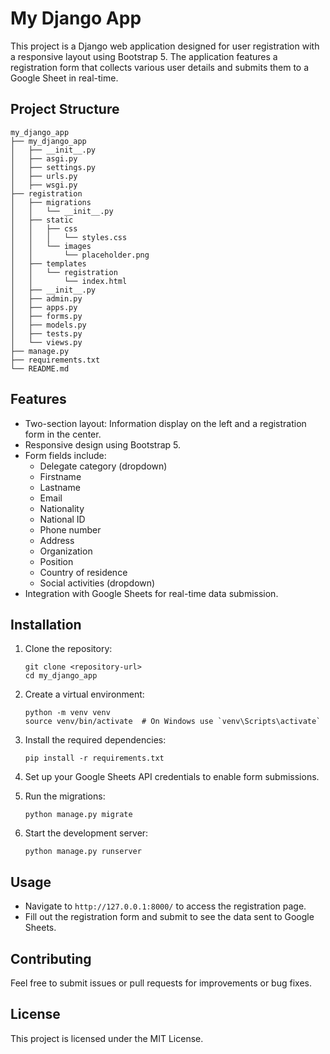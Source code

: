 # My Django App

This project is a Django web application designed for user registration with a responsive layout using Bootstrap 5. The application features a registration form that collects various user details and submits them to a Google Sheet in real-time.

## Project Structure

```
my_django_app
├── my_django_app
│   ├── __init__.py
│   ├── asgi.py
│   ├── settings.py
│   ├── urls.py
│   ├── wsgi.py
├── registration
│   ├── migrations
│   │   └── __init__.py
│   ├── static
│   │   ├── css
│   │   │   └── styles.css
│   │   └── images
│   │       └── placeholder.png
│   ├── templates
│   │   └── registration
│   │       └── index.html
│   ├── __init__.py
│   ├── admin.py
│   ├── apps.py
│   ├── forms.py
│   ├── models.py
│   ├── tests.py
│   └── views.py
├── manage.py
├── requirements.txt
└── README.md
```

## Features

- Two-section layout: Information display on the left and a registration form in the center.
- Responsive design using Bootstrap 5.
- Form fields include:
  - Delegate category (dropdown)
  - Firstname
  - Lastname
  - Email
  - Nationality
  - National ID
  - Phone number
  - Address
  - Organization
  - Position
  - Country of residence
  - Social activities (dropdown)
- Integration with Google Sheets for real-time data submission.

## Installation

1. Clone the repository:
   ```
   git clone <repository-url>
   cd my_django_app
   ```

2. Create a virtual environment:
   ```
   python -m venv venv
   source venv/bin/activate  # On Windows use `venv\Scripts\activate`
   ```

3. Install the required dependencies:
   ```
   pip install -r requirements.txt
   ```

4. Set up your Google Sheets API credentials to enable form submissions.

5. Run the migrations:
   ```
   python manage.py migrate
   ```

6. Start the development server:
   ```
   python manage.py runserver
   ```

## Usage

- Navigate to `http://127.0.0.1:8000/` to access the registration page.
- Fill out the registration form and submit to see the data sent to Google Sheets.

## Contributing

Feel free to submit issues or pull requests for improvements or bug fixes. 

## License

This project is licensed under the MIT License.